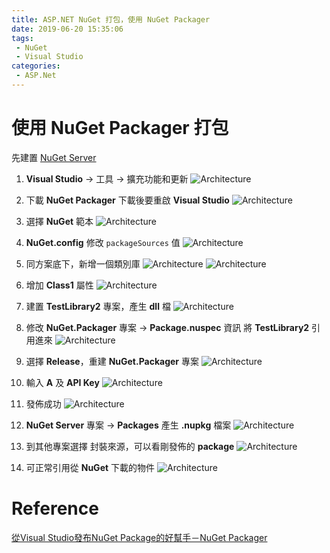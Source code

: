 ```yaml
---
title: ASP.NET NuGet 打包，使用 NuGet Packager
date: 2019-06-20 15:35:06
tags:
 - NuGet
 - Visual Studio
categories: 
 - ASP.Net
---
```


# 使用 NuGet Packager 打包
先建置 [NuGet Server](/2019/06/20/AspNetCreateNugetServer/)

1. **Visual Studio** → 工具 → 擴充功能和更新
![Architecture](1.png)

2. 下載 **NuGet Packager**
下載後要重啟 **Visual Studio**
![Architecture](2.png)

3. 選擇 **NuGet** 範本
![Architecture](3.png)

4. **NuGet.config** 修改 `packageSources` 值
![Architecture](4.png)

5. 同方案底下，新增一個類別庫
![Architecture](5.png)
![Architecture](5-1.png)

6. 增加 **Class1** 屬性
![Architecture](6.png)

7. 建置 **TestLibrary2** 專案，產生 **dll** 檔
![Architecture](7.png)

8. 修改 **NuGet.Packager** 專案 → **Package.nuspec** 資訊
將 **TestLibrary2** 引用進來
![Architecture](8.png)

9. 選擇 **Release**，重建 **NuGet.Packager** 專案
![Architecture](9.png)

10. 輸入 **A** 及 **API Key**
![Architecture](10.png)

11. 發佈成功
![Architecture](11.png)

12. **NuGet Server** 專案 → **Packages** 產生 **.nupkg** 檔案
![Architecture](12.png)

13. 到其他專案選擇 封裝來源，可以看剛發佈的 **package**
![Architecture](13.png)

14. 可正常引用從 **NuGet** 下載的物件
![Architecture](14.png)

# Reference
[從Visual Studio發布NuGet Package的好幫手－NuGet Packager](https://blog.darkthread.net/blog/nuget-packager/)